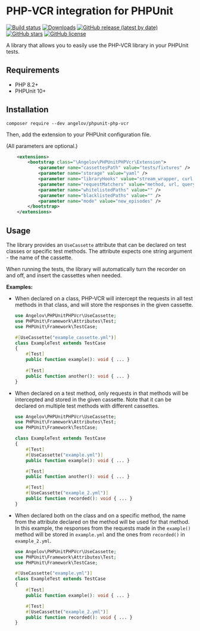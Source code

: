 # PHP-VCR integration for PHPUnit

[![Build status](https://github.com/angelov/phpunit-php-vcr/actions/workflows/default.yaml/badge.svg?branch=main)](https://github.com/angelov/phpunit-php-vcr/actions/workflows/default.yaml)
[![Downloads](https://poser.pugx.org/angelov/phpunit-php-vcr/downloads)](https://packagist.org/packages/angelov/phpunit-php-vcr)
[![GitHub release (latest by date)](https://img.shields.io/github/v/release/angelov/phpunit-php-vcr)](https://packagist.org/packages/angelov/phpunit-php-vcr)
[![GitHub stars](https://img.shields.io/github/stars/angelov/phpunit-php-vcr)](https://packagist.org/packages/angelov/phpunit-php-vcr)
[![GitHub license](https://img.shields.io/github/license/angelov/phpunit-php-vcr)](https://github.com/angelov/phpunit-php-vcr/blob/main/LICENSE)

A library that allows you to easily use the PHP-VCR library in your PHPUnit tests.

## Requirements

* PHP 8.2+
* PHPUnit 10+

## Installation

```
composer require --dev angelov/phpunit-php-vcr
```

Then, add the extension to your PHPUnit configuration file.

(All parameters are optional.)

```xml
    <extensions>
        <bootstrap class="\Angelov\PHPUnitPHPVcr\Extension">
            <parameter name="cassettesPath" value="tests/fixtures" />
            <parameter name="storage" value="yaml" />                                   <!-- https://php-vcr.github.io/documentation/configuration/#storage -->
            <parameter name="libraryHooks" value="stream_wrapper, curl, soap" />        <!-- https://php-vcr.github.io/documentation/configuration/#library-hooks -->
            <parameter name="requestMatchers" value="method, url, query_string, ..." /> <!-- https://php-vcr.github.io/documentation/configuration/#request-matching -->
            <parameter name="whitelistedPaths" value="" />                              <!-- https://php-vcr.github.io/documentation/configuration/#white--and-blacklisting-paths -->
            <parameter name="blacklistedPaths" value="" />                              <!-- https://php-vcr.github.io/documentation/configuration/#white--and-blacklisting-paths -->
            <parameter name="mode" value="new_episodes" />                              <!-- https://php-vcr.github.io/documentation/configuration/#record-modes -->
        </bootstrap>
    </extensions>
```

## Usage

The library provides an `UseCassette` attribute that can be declared on test classes or specific test methods. The 
attribute expects one string argument - the name of the cassette.

When running the tests, the library will automatically turn the recorder on and off, and insert the cassettes when 
needed.

**Examples:**

* When declared on a class, PHP-VCR will intercept the requests in all test methods in that class, and will store the 
responses in the given cassette.

    ```php
    use Angelov\PHPUnitPHPVcr\UseCassette;
    use PHPUnit\Framework\Attributes\Test;
    use PHPUnit\Framework\TestCase;

    #[UseCassette("example_cassette.yml")]
    class ExampleTest extends TestCase
    {
        #[Test]
        public function example(): void { ... }
        
        #[Test]
        public function another(): void { ... }
    }
    ```

* When declared on a test method, only requests in that methods will be intercepted and stored in the given cassette. 
Note that it can be declared on multiple test methods with different cassettes.

    ```php
    use Angelov\PHPUnitPHPVcr\UseCassette;
    use PHPUnit\Framework\Attributes\Test;
    use PHPUnit\Framework\TestCase;

    class ExampleTest extends TestCase
    {
        #[Test]
        #[UseCassette("example.yml")]
        public function example(): void { ... }

        #[Test]
        public function another(): void { ... }

        #[Test]
        #[UseCassette("example_2.yml")]
        public function recorded(): void { ... }
    }
    ```

* When declared both on the class and on a specific method, the name from the attribute declared on the method will be 
used for that method. In this example, the responses from the requests made in the `example()` method will be stored in 
`example.yml` and the ones from `recorded()` in `example_2.yml`.

    ```php
    use Angelov\PHPUnitPHPVcr\UseCassette;
    use PHPUnit\Framework\Attributes\Test;
    use PHPUnit\Framework\TestCase;

    #[UseCassette("example.yml")]
    class ExampleTest extends TestCase
    {
        #[Test]
        public function example(): void { ... }

        #[Test]
        #[UseCassette("example_2.yml")]
        public function recorded(): void { ... }
    }
    ```